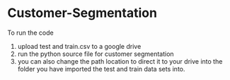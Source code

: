 # Customer-Segmentation
To run the code
1. upload test and train.csv to a google drive
2. run the python source file for customer segmentation 
3. you can also change the path location to direct it to your drive into 
the folder you have imported the test and train data sets into.
